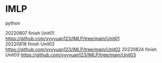 # IMLP
python

20220807 finish Unit01 https://github.com/yyyyuan123/IMLP/tree/main/Unit01  
20220818 finish Unit02 https://github.com/yyyyuan123/IMLP/tree/main/Unit02
20220824 finish Unit03 https://github.com/yyyyuan123/IMLP/tree/main/Unit03
